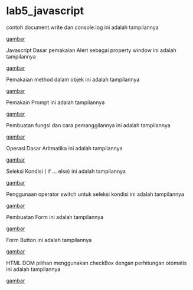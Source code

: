 # lab5_javascript
contoh document.write dan console.log ini adalah tampilannya

[gambar](gambar/ss1.png)


Javascript Dasar
pemakaian Alert sebagai property window ini adalah tampilannya 

[gambar](gambar/ss2.png)


Pemakaian method dalam objek
ini adalah tampilannya

[gambar](gambar/ss3.png)


Pemakain Prompt
ini adalah tampilannya

[gambar](gambar/ss4.png)

Pembuatan fungsi dan cara pemanggilannya
ini adalah tampilannya

[gambar](gambar/ss5.png)

Operasi Dasar Aritmatika
ini adalah tampilannya

[gambar](gambar/ss6.png)

Seleksi Kondisi ( if ... else)
ini adalah tampilannya

[gambar](gambar/ss7.png)

Penggunaan operator switch untuk seleksi kondisi
ini adalah tampilannya

[gambar](gambar/ss8.png)

Pembuatan Form
ini adalah tampilannya 

[gambar](gambar/ss9.png)

Form Button
ini adalah tampilannya

[gambar](gambar/ss10.png)

HTML DOM
pilihan menggunakan checkBox dengan perhitungan otomatis ini adalah tampilannya

[gambar](gambar/ss11.png)